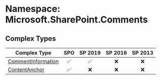 # Namespace: Microsoft.SharePoint.Comments

## Complex Types

Complex Type | SPO | SP 2019 | SP 2016 | SP 2013
----------|:---:|:-------:|:-------:|:-------:
[CommentInformation](./ComplexTypes/CommentInformation.md) | ✅ | ✅ | ❌ | ❌
[ContentAnchor](./ComplexTypes/ContentAnchor.md) | ✅ | ❌ | ❌ | ❌